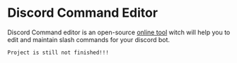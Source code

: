 # Discord Command Editor

Discord Command editor is an open-source [online tool](https://jakubhyza.github.io/discord-command-editor/) witch will help you to edit and maintain slash commands for your discord bot.

`Project is still not finished!!!`